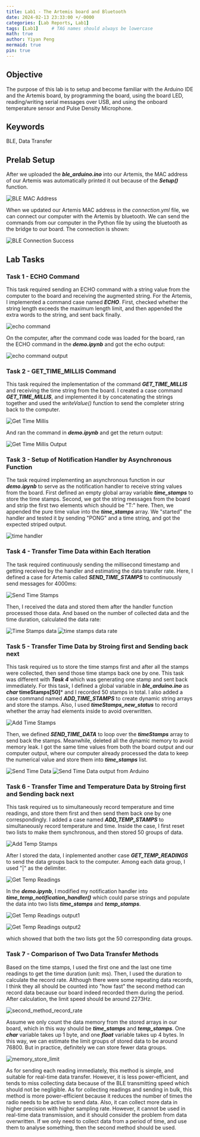 ```yaml
---
title: Lab1 - The Artemis board and Bluetooth
date: 2024-02-13 23:33:00 +/-0000
categories: [Lab Reports, Lab1]
tags: [Lab1]     # TAG names should always be lowercase
math: true
author: Yiyan Peng
mermaid: true
pin: true
---
```

## Objective

The purpose of this lab is to setup and become familiar with the Arduino IDE and the Artemis board, by programming the board, using the board LED, reading/writing serial messages over USB, and using the onboard temperature sensor and Pulse Density Microphone.

## Keywords

BLE, Data Transfer

## Prelab Setup

After we uploaded the ***ble_arduino.ino*** into our Artemis, the MAC address of our Artemis was automatically printed it out because of the ***Setup()*** function.

![BLE MAC Address](/Fast-Robots/assets/images/lab1/ble_MAC.png "Arduino IDE prints BLE MAC Address")

When we updated our Artemis MAC address in the *connection.yml* file, we can connect our computer with the Artemis by bluetooth. We can send the commands from our computer in the Python file by using the bluetooth as the bridge to our board. The connection is shown:

![BLE Connection Success](/Fast-Robots/assets/images/lab1/ble_connection_success.png "Our computer successfully connects the Artemis board")

## Lab Tasks

### Task 1 - ECHO Command

This task required sending an ECHO command with a string value from the computer to the board and receiving the augmented string. For the Artemis, I implemented a command case named ***ECHO***. First, checked whether the string length exceeds the maximum length limit, and then appended the extra words to the string, and sent back finally.

![echo command](/Fast-Robots/assets/images/lab1/echo_command.png "echo command implementation")

On the computer, after the command code was loaded for the board, ran the ECHO command in the ***demo.ipynb*** and got the echo output:

![echo command output](/Fast-Robots/assets/images/lab1/echo_command_output.png "echo command output")

### Task 2 - GET_TIME_MILLIS Command

This task required the implementation of the command ***GET_TIME_MILLIS*** and receiving the time string from the board. I created a case command ***GET_TIME_MILLIS***, and implemented it by concatenating the strings together and used the *writeValue()* function to send the completer string back to the computer.

![Get Time Millis](/Fast-Robots/assets/images/lab1/GET_TIME_MILLIS.png "get time millis")

And ran the command in ***demo.ipynb*** and get the return output:

![Get Time Millis Output](/Fast-Robots/assets/images/lab1/GET_TIME_MILLIS_output.png "get time millis output")

### Task 3 - Setup of Notification Handler by Asynchronous Function

The task required implementing an asynchronous function in our ***demo.ipynb*** to serve as the notification handler to receive string values from the board. First defined an empty global array variable ***time_stamps*** to store the time stamps. Second, we got the string messages from the board and strip the first two elements which should be "T:" here. Then, we appended the pure time value into the ***time_stamps*** array. We "started" the handler and tested it by sending "PONG" and a time string, and got the expected striped output.

![time handler](/Fast-Robots/assets/images/lab1/time_handler.png "time handler")

### Task 4 - Transfer Time Data within Each Iteration

The task required continuously sending the millisecond timestamp and getting received by the handler and estimating the data transfer rate. Here, I defined a case for Artemis called ***SEND_TIME_STAMPS*** to continuously send messages for 4000ms:

![Send Time Stamps](/Fast-Robots/assets/images/lab1/SEND_TIME_STAMPS.png "send time stamps")

Then, I received the data and stored them after the handler function processed those data. And based on the number of collected data and the time duration, calculated the data rate:

![Time Stamps data](/Fast-Robots/assets/images/lab1/SEND_TIME_STAMPS_data.png "time stamps data")
![time stamps data rate](/Fast-Robots/assets/images/lab1/time_stamps_data_rate.png "data transfer rate")

### Task 5 - Transfer Time Data by Stroing first and Sending back next

This task required us to store the time stamps first and after all the stamps were collected, then send those time stamps back one by one. This task was different with ***Task 4*** which was generating one stamp and sent back immediately. For this task, I defined a global variable in ***ble_arduino.ino*** as ***char* timeStamps[50]*** and I recorded 50 stamps in total. I also added a case command named ***ADD_TIME_STAMPS*** to create dynamic string arrays and store the stamps. Also, I used ***timeStamps_new_status*** to record whether the array had elements inside to avoid overwritten.

![Add Time Stamps](/Fast-Robots/assets/images/lab1/ADD_TIME_STAMPS.png "Add Time Stamps")

Then, we defined ***SEND_TIME_DATA*** to loop over the ***timeStamps*** array to send back the stamps. Meanwhile, deleted all the dynamic memory to avoid memory leak. I got the same time values from both the board output and our computer output, where our computer already processed the data to keep the numerical value and store them into ***time_stamps*** list.

![Send Time Data](/Fast-Robots/assets/images/lab1/SEND_TIME_DATA.png "Send time data")
![Send Time Data output from Arduino](/Fast-Robots/assets/images/lab1/SEND_TIME_DATA_ino.png "Send time data output from Arduino")

### Task 6 - Transfer Time and Temperature Data by Stroing first and Sending back next

This task required us to simultaneously record temperature and time readings, and store them first and then send them back one by one correspondingly. I added a case named ***ADD_TEMP_STAMPS*** to simultaneously record temperature and time. Inside the case, I first reset two lists to make them synchronous, and then stored 50 groups of data.

![Add Temp Stamps](/Fast-Robots/assets/images/lab1/ADD_TEMP_STAMPS.png "Add Temp and Time Stamps")

After I stored the data, I inplemented another case ***GET_TEMP_READINGS*** to send the data groups back to the computer. Among each data group, I used "\|" as the delimiter.

![Get Temp Readings](/Fast-Robots/assets/images/lab1/GET_TEMP_READINGS.png "Get temp readings")

In the ***demo.ipynb***, I modified my notification handler into ***time_temp_notification_handler()*** which could parse strings and populate the data into two lists ***time_stamps*** and ***temp_stamps***.

![Get Temp Readings output1](/Fast-Robots/assets/images/lab1/GET_TEMP_READINGS_output1.png "Temp readings output1")

![Get Temp Readings output2](/Fast-Robots/assets/images/lab1/GET_TEMP_READINGS_output2.png "Temp readings output2")

which showed that both the two lists got the 50 corresponding data groups.

### Task 7 - Comparison of Two Data Transfer Methods

Based on the time stamps, I used the first one and the last one time readings to get the time duration (unit: ms). Then, I used the duration to calculate the record rate. Although there were some repeating data records, I think they all should be counted into "how fast" the second method can record data because our board indeed recorded them during the period. After calculation, the limit speed should be around 2273Hz.

![second_method_record_rate](/Fast-Robots/assets/images/lab1/second_method_record_rate.png "second_method_record_rate")

Assume we only count the data memory from the stored arrays in our board, which in this way should be ***time_stamps*** and ***temp_stamps***. One ***char*** variable takes up 1 byte, and one ***float*** variable takes up 4 bytes. In this way, we can estimate the limit groups of stored data to be around 76800. But in practice, definitely we can store fewer data groups.

![memory_store_limit](/Fast-Robots/assets/images/lab1/memory_store_limit.png "memory_store_limit")

As for sending each reading immediately, this method is simple, and suitable for real-time data transfer. However, it is less power-efficient, and tends to miss collecting data because of the BLE transmitting speed which should not be negligible. As for collecting readings and sending in bulk, this method is more power-efficient because it reduces the number of times the radio needs to be active to send data. Also, it can collect more data in higher precision with higher sampling rate. However, it cannot be used in real-time data transmission, and it should consider the problem from data overwritten. If we only need to collect data from a period of time, and use them to analyse something, then the second method should be used.
